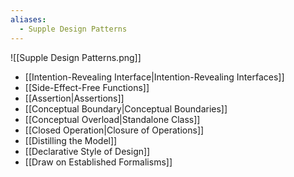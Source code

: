 ```yaml
---
aliases:
  - Supple Design Patterns
---
```


![[Supple Design Patterns.png]]

- [[Intention-Revealing Interface|Intention-Revealing Interfaces]]
- [[Side-Effect-Free Functions]]
- [[Assertion|Assertions]]
- [[Conceptual Boundary|Conceptual Boundaries]]
- [[Conceptual Overload|Standalone Class]]
- [[Closed Operation|Closure of Operations]]
- [[Distilling the Model]]
- [[Declarative Style of Design]]
- [[Draw on Established Formalisms]]
